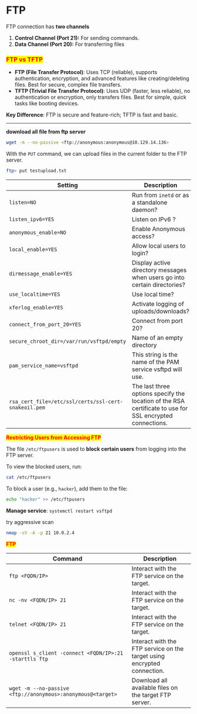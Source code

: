 # FTP

FTP connection has **two channels**

1. **Control Channel (Port 21):** For sending commands.
2. **Data Channel (Port 20):** For transferring files

### <mark style="color:red;">FTP vs TFTP</mark>&#x20;

* **FTP (File Transfer Protocol)**: Uses TCP (reliable), supports authentication, encryption, and advanced features like creating/deleting files. Best for secure, complex file transfers.
* **TFTP (Trivial File Transfer Protocol)**: Uses UDP (faster, less reliable), no authentication or encryption, only transfers files. Best for simple, quick tasks like booting devices.

**Key Difference**: FTP is secure and feature-rich; TFTP is fast and basic.

***

**download all file from ftp server**

```bash
wget -m --no-passive <ftp://anonymous:anonymous@10.129.14.136>
```

With the `PUT` command, we can upload files in the current folder to the FTP server.

```bash
ftp> put testupload.txt
```

| **Setting**                                          | **Description**                                                                                          |
| ---------------------------------------------------- | -------------------------------------------------------------------------------------------------------- |
| `listen=NO`                                          | Run from `inetd` or as a standalone daemon?                                                              |
| `listen_ipv6=YES`                                    | Listen on IPv6 ?                                                                                         |
| `anonymous_enable=NO`                                | Enable Anonymous access?                                                                                 |
| `local_enable=YES`                                   | Allow local users to login?                                                                              |
| `dirmessage_enable=YES`                              | Display active directory messages when users go into certain directories?                                |
| `use_localtime=YES`                                  | Use local time?                                                                                          |
| `xferlog_enable=YES`                                 | Activate logging of uploads/downloads?                                                                   |
| `connect_from_port_20=YES`                           | Connect from port 20?                                                                                    |
| `secure_chroot_dir=/var/run/vsftpd/empty`            | Name of an empty directory                                                                               |
| `pam_service_name=vsftpd`                            | This string is the name of the PAM service vsftpd will use.                                              |
| `rsa_cert_file=/etc/ssl/certs/ssl-cert-snakeoil.pem` | The last three options specify the location of the RSA certificate to use for SSL encrypted connections. |

<mark style="color:red;">**Restricting Users from Accessing FTP**</mark>

The file `/etc/ftpusers` is used to **block certain users** from logging into the FTP server.

To view the blocked users, run:

```bash
cat /etc/ftpusers
```

To block a user (e.g., `hacker`), add them to the file:

```bash
echo "hacker" >> /etc/ftpusers
```

**Manage service**: `systemctl restart vsftpd`

try aggressive scan

```bash
nmap -sV -A -p 21 10.0.2.4
```

<mark style="color:red;">**FTP**</mark>

| **Command**                                                 | **Description**                                                         |
| ----------------------------------------------------------- | ----------------------------------------------------------------------- |
| `ftp <FQDN/IP>`                                             | Interact with the FTP service on the target.                            |
| `nc -nv <FQDN/IP> 21`                                       | Interact with the FTP service on the target.                            |
| `telnet <FQDN/IP> 21`                                       | Interact with the FTP service on the target.                            |
| `openssl s_client -connect <FQDN/IP>:21 -starttls ftp`      | Interact with the FTP service on the target using encrypted connection. |
| `wget -m --no-passive <ftp://anonymous>:anonymous@<target>` | Download all available files on the target FTP server.                  |

